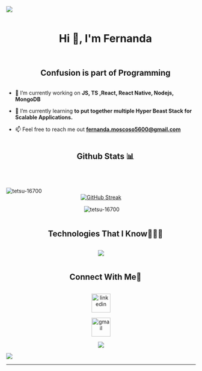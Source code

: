 
<!--horizontal divider(gradiant)-->
<img src="https://user-images.githubusercontent.com/73097560/115834477-dbab4500-a447-11eb-908a-139a6edaec5c.gif">

<!--h1 without bottom border-->
<div id="user-content-toc">
  <ul align="center">
    <summary><h1 style="display: inline-block">Hi 👋, I'm Fernanda</h1></summary>
  </ul>
</div>


<!--- snake -->



<!--h2 without bottom border-->
<div id="user-content-toc">
  <ul align="center">
    <summary><h2 style="display: inline-block">Confusion is part of Programming</h2></summary>
  </ul>
</div>


<!--Intro start-->
- 🔭 I’m currently working on **JS, TS ,React, React Native, Nodejs, MongoDB**

- 🌱 I’m currently learning **to put together multiple Hyper Beast Stack for Scalable Applications.**

- 📫 Feel free to reach me out **fernanda.moscoso5600@gmail.com**

<!--Intro end-->



<!--- stats & Trophy (start) -->
<p align="center">
  <!--- stats (start) -->
<div id="user-content-toc">
  <ul align="center">
    <summary><h2 style="display: inline-block">Github Stats 📊 </h2></summary>
  </ul>
</div>
<br>

<div align="center">

<p><img align="left" src="https://github-readme-stats.vercel.app/api/top-langs?username=tetsu-16700&show_icons=true&locale=en&layout=compact&theme=shadow_green" alt="tetsu-16700" /></p><br/>
<a href="https://git.io/streak-stats"><img src="https://github-readme-streak-stats.herokuapp.com?user=Tetsu-16700&theme=shadow_green" alt="GitHub Streak" /></a><br/>
<p>&nbsp;<img align="center" src="https://github-readme-stats.vercel.app/api?username=tetsu-16700&show_icons=true&locale=en&theme=shadow_green" alt="tetsu-16700" /></p>


	
</a>
</div>



<!--h1 without bottom border-->
<div id="user-content-toc">
  <ul align="center">
    <summary><h2 style="display: inline-block">Technologies That I Know👨🏻‍💻</h2></summary>
  </ul>
</div>
<!--tech stack icons-->
<p align="center">
  <a href="https://skillicons.dev">
    <img src="https://skillicons.dev/icons?i=git,css,discord,express,figma,github,html,js,mongodb,mysql,nextjs,nodejs,postman,py,react,ts,vscode&perline=14" />
  </a>
</p>


<!-- Connect with me -->
<!--h2 without bottom border-->
<div id="user-content-toc">
  <ul align="center">
    <summary><h2 style="display: inline-block">Connect With Me🤝</h2></summary>
  </ul>
</div>

<!--icons and links-->
<p align="center">
<a href="https://www.linkedin.com/in/fernanda-moscoso-talavera/" target="blank"><img align="center" src="https://user-images.githubusercontent.com/88904952/234979284-68c11d7f-1acc-4f0c-ac78-044e1037d7b0.png" alt="linkedin" height="50" width="50" /></a>
<p align="center">
<a href="fernanda.moscoso5600@gmail.com"><img align="center" src="https://user-images.githubusercontent.com/88904952/234979284-68c11d7f-1acc-4f0c-ac78-044e1037d7b0.png" alt="gmail" height="50" width="50" /></a>

  
</p>


<!--profile visit count-->
<div align="center">
  
[![](https://visitcount.itsvg.in/api?id=1010nishant&icon=3&color=6)](https://visitcount.itsvg.in)
  
</div>

<!--horizontal divider(gradiant)-->
<img src="https://user-images.githubusercontent.com/73097560/115834477-dbab4500-a447-11eb-908a-139a6edaec5c.gif">

----------------------------------------------------------------------
